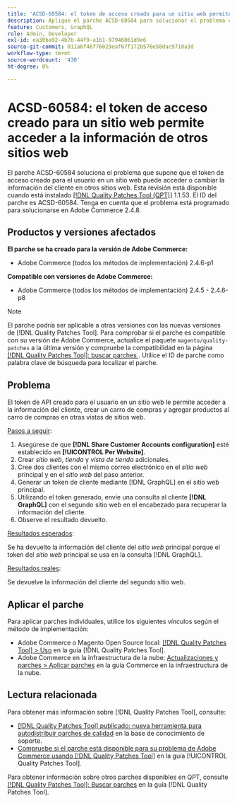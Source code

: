 ```yaml
---
title: 'ACSD-60584: el token de acceso creado para un sitio web permite acceder a la información de otros sitios web'
description: Aplique el parche ACSD-60584 para solucionar el problema en el que el token de acceso creado para el usuario en un sitio web puede acceder o cambiar la información del cliente en otros sitios web.
feature: Customers, GraphQL
role: Admin, Developer
exl-id: ea30ba92-4b7b-44f9-a1b1-97946061d9e6
source-git-commit: 011a6f46f76029eaf67f172b576e58dac9710a3d
workflow-type: tm+mt
source-wordcount: '430'
ht-degree: 0%

---
```


# ACSD-60584: el token de acceso creado para un sitio web permite acceder a la información de otros sitios web

El parche ACSD-60584 soluciona el problema que supone que el token de acceso creado para el usuario en un sitio web puede acceder o cambiar la información del cliente en otros sitios web. Esta revisión está disponible cuando está instalado [[!DNL Quality Patches Tool (QPT)]](https://experienceleague.adobe.com/docs/commerce-operations/tools/quality-patches-tool/usage.html?lang=es) 1.1.53. El ID del parche es ACSD-60584. Tenga en cuenta que el problema está programado para solucionarse en Adobe Commerce 2.4.8.

## Productos y versiones afectados

**El parche se ha creado para la versión de Adobe Commerce:**

* Adobe Commerce (todos los métodos de implementación) 2.4.6-p1

**Compatible con versiones de Adobe Commerce:**

* Adobe Commerce (todos los métodos de implementación) 2.4.5 - 2.4.6-p8

>[!NOTE]
>
>El parche podría ser aplicable a otras versiones con las nuevas versiones de [!DNL Quality Patches Tool]. Para comprobar si el parche es compatible con su versión de Adobe Commerce, actualice el paquete `magento/quality-patches` a la última versión y compruebe la compatibilidad en la página [[!DNL Quality Patches Tool]: buscar parches ](https://experienceleague.adobe.com/tools/commerce-quality-patches/index.html?lang=es). Utilice el ID de parche como palabra clave de búsqueda para localizar el parche.

## Problema

El token de API creado para el usuario en un sitio web le permite acceder a la información del cliente, crear un carro de compras y agregar productos al carro de compras en otras vistas de sitios web.

<u>Pasos a seguir</u>:

1. Asegúrese de que **[!DNL Share Customer Accounts configuration]** esté establecido en **[!UICONTROL Per Website]**.
1. Crear *sitio web*, *tienda* y *vista de tienda* adicionales.
1. Cree dos clientes con el mismo correo electrónico en el *sitio web* principal y en el *sitio web* del paso anterior.
1. Generar un token de cliente mediante [!DNL GraphQL] en el sitio web principal.
1. Utilizando el token generado, envíe una consulta al cliente **[!DNL GraphQL]** con el segundo sitio web en el encabezado para recuperar la información del cliente.
1. Observe el resultado devuelto.

<u>Resultados esperados</u>:

Se ha devuelto la información del cliente del *sitio web* principal porque el token del *sitio web* principal se usa en la consulta [!DNL GraphQL].

<u>Resultados reales</u>:

Se devuelve la información del cliente del segundo sitio web.

## Aplicar el parche

Para aplicar parches individuales, utilice los siguientes vínculos según el método de implementación:

* Adobe Commerce o Magento Open Source local: [[!DNL Quality Patches Tool] > Uso](/help/tools/quality-patches-tool/usage.md) en la guía [!DNL Quality Patches Tool].
* Adobe Commerce en la infraestructura de la nube: [Actualizaciones y parches > Aplicar parches](https://experienceleague.adobe.com/docs/commerce-cloud-service/user-guide/develop/upgrade/apply-patches.html?lang=es) en la guía Commerce en la infraestructura de la nube.

## Lectura relacionada

Para obtener más información sobre [!DNL Quality Patches Tool], consulte:

* [[!DNL Quality Patches Tool] publicado: nueva herramienta para autodistribuir parches de calidad](https://experienceleague.adobe.com/es/docs/commerce-operations/tools/quality-patches-tool/quality-patches-tool-to-self-serve-quality-patches) en la base de conocimiento de soporte.
* [Compruebe si el parche está disponible para su problema de Adobe Commerce usando [!DNL Quality Patches Tool]](/help/tools/quality-patches-tool/patches-available-in-qpt/check-patch-for-magento-issue-with-magento-quality-patches.md) en la guía [!UICONTROL Quality Patches Tool].


Para obtener información sobre otros parches disponibles en QPT, consulte [[!DNL Quality Patches Tool]: Buscar parches](https://experienceleague.adobe.com/tools/commerce-quality-patches/index.html?lang=es) en la guía [!DNL Quality Patches Tool].
